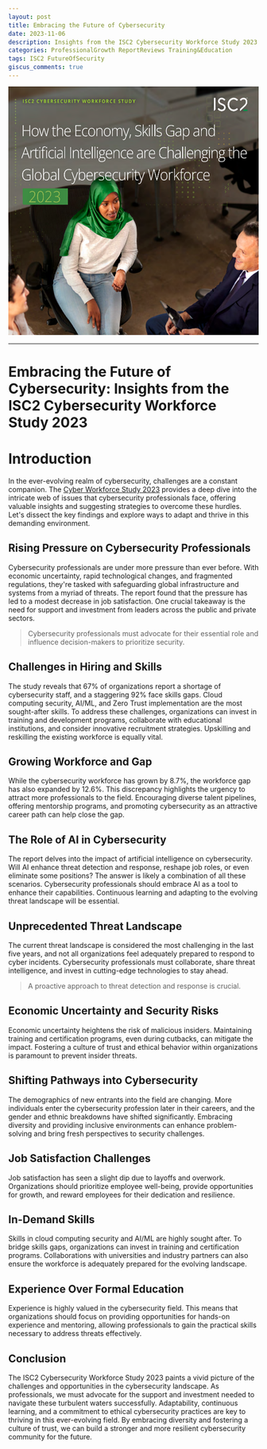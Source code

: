 ```yaml
---
layout: post
title: Embracing the Future of Cybersecurity
date: 2023-11-06
description: Insights from the ISC2 Cybersecurity Workforce Study 2023
categories: ProfessionalGrowth ReportReviews Training&Education
tags: ISC2 FutureOfSecurity
giscus_comments: true
---
```


<img src="/assets/img/2023-11-06%2011_01_56-ISC2_Cybersecurity_Workforce_Study_2023.pdf%20-%20Brave.png" height="500" />

---

# Embracing the Future of Cybersecurity: Insights from the ISC2 Cybersecurity Workforce Study 2023

# Introduction
In the ever-evolving realm of cybersecurity, challenges are a constant companion. The [Cyber Workforce Study 2023](https://media.isc2.org/-/media/Project/ISC2/Main/Media/documents/research/ISC2_Cybersecurity_Workforce_Study_2023.pdf?rev=52055d08ca644293bd7497725bb7fcb4) provides a deep dive into the intricate web of issues that cybersecurity professionals face, offering valuable insights and suggesting strategies to overcome these hurdles. Let's dissect the key findings and explore ways to adapt and thrive in this demanding environment.

## Rising Pressure on Cybersecurity Professionals
Cybersecurity professionals are under more pressure than ever before. With economic uncertainty, rapid technological changes, and fragmented regulations, they're tasked with safeguarding global infrastructure and systems from a myriad of threats. The report found that the pressure has led to a modest decrease in job satisfaction. One crucial takeaway is the need for support and investment from leaders across the public and private sectors. 
> Cybersecurity professionals must advocate for their essential role and influence decision-makers to prioritize security.

## Challenges in Hiring and Skills
The study reveals that 67% of organizations report a shortage of cybersecurity staff, and a staggering 92% face skills gaps. Cloud computing security, AI/ML, and Zero Trust implementation are the most sought-after skills. To address these challenges, organizations can invest in training and development programs, collaborate with educational institutions, and consider innovative recruitment strategies. Upskilling and reskilling the existing workforce is equally vital.

## Growing Workforce and Gap
While the cybersecurity workforce has grown by 8.7%, the workforce gap has also expanded by 12.6%. This discrepancy highlights the urgency to attract more professionals to the field. Encouraging diverse talent pipelines, offering mentorship programs, and promoting cybersecurity as an attractive career path can help close the gap.

## The Role of AI in Cybersecurity
The report delves into the impact of artificial intelligence on cybersecurity. Will AI enhance threat detection and response, reshape job roles, or even eliminate some positions? The answer is likely a combination of all these scenarios. Cybersecurity professionals should embrace AI as a tool to enhance their capabilities. Continuous learning and adapting to the evolving threat landscape will be essential.

## Unprecedented Threat Landscape
The current threat landscape is considered the most challenging in the last five years, and not all organizations feel adequately prepared to respond to cyber incidents. Cybersecurity professionals must collaborate, share threat intelligence, and invest in cutting-edge technologies to stay ahead. 
> A proactive approach to threat detection and response is crucial.

## Economic Uncertainty and Security Risks
Economic uncertainty heightens the risk of malicious insiders. Maintaining training and certification programs, even during cutbacks, can mitigate the impact. Fostering a culture of trust and ethical behavior within organizations is paramount to prevent insider threats.

## Shifting Pathways into Cybersecurity
The demographics of new entrants into the field are changing. More individuals enter the cybersecurity profession later in their careers, and the gender and ethnic breakdowns have shifted significantly. Embracing diversity and providing inclusive environments can enhance problem-solving and bring fresh perspectives to security challenges.

## Job Satisfaction Challenges
Job satisfaction has seen a slight dip due to layoffs and overwork. Organizations should prioritize employee well-being, provide opportunities for growth, and reward employees for their dedication and resilience.

## In-Demand Skills
Skills in cloud computing security and AI/ML are highly sought after. To bridge skills gaps, organizations can invest in training and certification programs. Collaborations with universities and industry partners can also ensure the workforce is adequately prepared for the evolving landscape.

## Experience Over Formal Education
Experience is highly valued in the cybersecurity field. This means that organizations should focus on providing opportunities for hands-on experience and mentoring, allowing professionals to gain the practical skills necessary to address threats effectively.

## Conclusion
The ISC2 Cybersecurity Workforce Study 2023 paints a vivid picture of the challenges and opportunities in the cybersecurity landscape. As professionals, we must advocate for the support and investment needed to navigate these turbulent waters successfully. Adaptability, continuous learning, and a commitment to ethical cybersecurity practices are key to thriving in this ever-evolving field. By embracing diversity and fostering a culture of trust, we can build a stronger and more resilient cybersecurity community for the future.